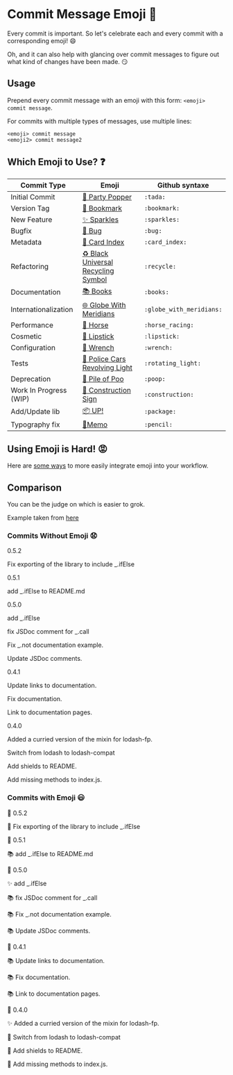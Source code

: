 # Commit Message Emoji 👋

Every commit is important.
So let's celebrate each and every commit with a corresponding emoji! 😄

Oh, and it can also help with glancing over commit messages to figure out
what kind of changes have been made. 😏

## Usage

Prepend every commit message with an emoji with this form:
`<emoji> commit message`.

For commits with multiple types of messages, use multiple lines:
```
<emoji> commit message
<emoji2> commit message2
```

## Which Emoji to Use? ❓

Commit Type | Emoji | Github syntaxe
----------  | ----- | -------------
Initial Commit | [🎉 Party Popper](http://emojipedia.org/party-popper/) | `:tada:`
Version Tag | [🔖 Bookmark](http://emojipedia.org/bookmark/) | `:bookmark:`
New Feature | [✨ Sparkles](http://emojipedia.org/sparkles/) | `:sparkles:`
Bugfix | [🐛 Bug](http://emojipedia.org/bug/) | `:bug:`
Metadata | [📇 Card Index](http://emojipedia.org/card-index/) | `:card_index:`
Refactoring | [♻️ Black Universal Recycling Symbol](http://emojipedia.org/black-universal-recycling-symbol/) | `:recycle:`
Documentation | [📚 Books](http://emojipedia.org/books/) | `:books:`
Internationalization | [🌐 Globe With Meridians](http://emojipedia.org/globe-with-meridians/) | `:globe_with_meridians:`
Performance | [🐎 Horse](http://emojipedia.org/horse/) | `:horse_racing:`
Cosmetic | [💄 Lipstick](http://emojipedia.org/lipstick/) | `:lipstick:`
Configuration | [🔧 Wrench](http://emojipedia.org/wrench/) | `:wrench:`
Tests | [🚨 Police Cars Revolving Light](http://emojipedia.org/police-cars-revolving-light/) | `:rotating_light:`
Deprecation | [💩 Pile of Poo](http://emojipedia.org/pile-of-poo/) | `:poop:`
Work In Progress (WIP) | [🚧 Construction Sign](http://emojipedia.org/construction-sign/) | `:construction:`
Add/Update lib | [📦 UP!](https://emojipedia.org/package/) | `:package:`
Typography fix | [📝Memo](https://emojipedia.org/memo/) | `:pencil:`

## Using Emoji is Hard! 😡

Here are [some ways](INTEGRATIONS.md) to more easily integrate emoji into your workflow.

## Comparison

You can be the judge on which is easier to grok.

Example taken from [here](https://github.com/dannyfritz/funcdash/commits/master)

### Commits Without Emoji 😧

0.5.2

Fix exporting of the library to include _.ifElse

0.5.1

add _.ifElse to README.md

0.5.0

add _.ifElse

fix JSDoc comment for _.call

Fix _.not documentation example.

Update JSDoc comments.

0.4.1

Update links to documentation.

Fix documentation.

Link to documentation pages.

0.4.0

Added a curried version of the mixin for lodash-fp.

Switch from lodash to lodash-compat

Add shields to README.

Add missing methods to index.js.

### Commits with Emoji 😃

🔖 0.5.2

🐛 Fix exporting of the library to include _.ifElse

🔖 0.5.1

📚 add _.ifElse to README.md

🔖 0.5.0

✨ add _.ifElse

📚 fix JSDoc comment for _.call

📚 Fix _.not documentation example.

📚 Update JSDoc comments.

🔖 0.4.1

📚 Update links to documentation.

📚 Fix documentation.

📚 Link to documentation pages.

🔖 0.4.0

✨ Added a curried version of the mixin for lodash-fp.

📇 Switch from lodash to lodash-compat

📇 Add shields to README.

🐛 Add missing methods to index.js.
